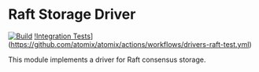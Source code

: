 <!--
SPDX-FileCopyrightText: 2023-present Intel Corporation
SPDX-License-Identifier: Apache-2.0
-->

# Raft Storage Driver

[![Build](https://img.shields.io/github/actions/workflow/status/atomix/atomix/drivers-raft-verify.yml)](https://github.com/atomix/atomix/actions/workflows/drivers-raft-verify.yml)
[!Integration Tests](https://img.shields.io/github/actions/workflow/status/atomix/atomix/drivers-raft-test.yml)](https://github.com/atomix/atomix/actions/workflows/drivers-raft-test.yml)

This module implements a driver for Raft consensus storage.
